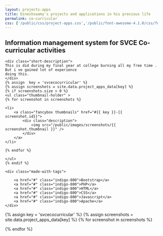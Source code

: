 ```yaml
---
layout: projects-apps
title: Dineshswamy's projects and applications in his previous life
permalink: co-curricular
css: ['/public/css/project-apps.css','/public/font-awesome-4.1.0/css/font-awesome.min.css']
---
```





<!--SVCE CO-CURRICULAR -->

<div class="project-container"> 
	<h2>Information management system for SVCE Co-curricular activities</h2>

	<div class="short-description">
	This is did during my final year at college burning all my free time . But i ve gained lot of experience
	doing this.
	</div>
	{% assign  key = 'svcecocurricular' %}
	{% assign screenshots = site.data.project_apps_data[key] %}
	{% if screenshots.size > 0 %}
	<ul class="thumbnail-holder" >
	{% for screenshot in screenshots %}
		
	<li>
		<a class="fancybox thumbnails" href="#{{ key }}-{{ screenshot.id}}">
			<div class="description">	
				<img src="/public/images/screenshots/{{ screenshot.thumbnail }}" /> 
			</div>
		</a>		
	</li>

	{% endfor %}

	</ul> 
	{% endif %}

	<div class="made-with-tags">

		<a href="#" class="indigo-800">Bootstrap</a>
		<a href="#" class="indigo-800">PHP</a>
		<a href="#" class="indigo-800">HTML</a>
		<a href="#" class="indigo-800">CSS</a>
		<a href="#" class="indigo-800">Javascript</a>
		<a href="#" class="indigo-800">Apache</a>
	</div>
</div>


{% assign key = 'svcecocurricular' %}
{% assign screenshots = site.data.project_apps_data[key] %}
{% for screenshot in screenshots %}

<div id="{{ key }}-{{ screenshot.id}}" style="display: none;" class="description-holder">
		<div class="screenshot-description" >
			<ul>
			{% for desc in screenshot.description %}
			<li>
				{{ desc }}
			</li>
			{% endfor %}
			</ul>
		</div>
		<img class="lazy" data-src="/public/images/screenshots/{{ screenshot.original }}" /> 
</div>

{% endfor %}